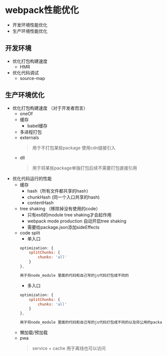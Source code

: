 # webpack性能优化
* 开发环境性能优化
* 生产环境性能优化

## 开发环境
* 优化打包构建速度
    * HMR
* 优化代码调试
    * source-map


## 生产环境优化
* 优化打包构建速度 （对于开发者而言）
    * oneOf
    * 缓存
        * babel缓存
    * 多进程打包  
    * externals
        >用于不打包某些package 使用cdn链接引入
    * dll  
        >用于将某些package单独打包后续不需要打包直接引用
* 优化代码运行的性能
    * 缓存
        * hash（所有文件都共享的hash）
        * chunkHash (同一个入口共享的hash)
        * contentHash
    * tree shaking （移除掉没有使用的code）
        * 只有es6的module tree shaking才会起作用
        * webpack mode production 自动开启tree shaking
        * 需要给package.json添加sideEffects
    * code split
        * 单入口
        ```javascript
        optimization: {
            splitChunks: {
                chunks: 'all'
            }
        },   
        
        用于将node_module 里面的代码和自己写的js代码打包成不同的
        ```
        * 多入口
        ```javascript
        optimization: {
            splitChunks: {
                chunks: 'all'
            }
        },   
        
        用于将node_module 里面的代码和自己写的js代码打包成不同的以及将公用的package只打包一份
        ```        
    * 懒加载/预加载
    * pwa
        >service + cache 用于离线也可以访问
